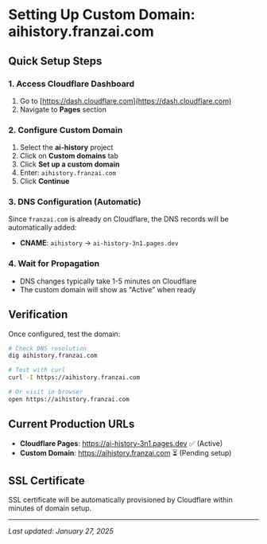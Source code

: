 # Setting Up Custom Domain: aihistory.franzai.com

## Quick Setup Steps

### 1. Access Cloudflare Dashboard
1. Go to [https://dash.cloudflare.com](https://dash.cloudflare.com)
2. Navigate to **Pages** section

### 2. Configure Custom Domain
1. Select the **ai-history** project
2. Click on **Custom domains** tab
3. Click **Set up a custom domain**
4. Enter: `aihistory.franzai.com`
5. Click **Continue**

### 3. DNS Configuration (Automatic)
Since `franzai.com` is already on Cloudflare, the DNS records will be automatically added:
- **CNAME**: `aihistory` → `ai-history-3n1.pages.dev`

### 4. Wait for Propagation
- DNS changes typically take 1-5 minutes on Cloudflare
- The custom domain will show as "Active" when ready

## Verification

Once configured, test the domain:
```bash
# Check DNS resolution
dig aihistory.franzai.com

# Test with curl
curl -I https://aihistory.franzai.com

# Or visit in browser
open https://aihistory.franzai.com
```

## Current Production URLs
- **Cloudflare Pages**: https://ai-history-3n1.pages.dev ✅ (Active)
- **Custom Domain**: https://aihistory.franzai.com ⏳ (Pending setup)

## SSL Certificate
SSL certificate will be automatically provisioned by Cloudflare within minutes of domain setup.

---

*Last updated: January 27, 2025*